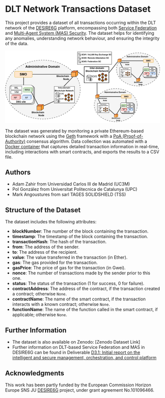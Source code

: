# DLT Network Transactions Dataset

This project provides a dataset of all transactions occurring within the DLT network of the [DESIRE6G](https://desire6g.eu/) platform, encompassing both [Service Federation](./data/service-federation) and [Multi-Agent System (MAS) Security](./data/mas-security). The dataset helps for identifying any anomalies, understanding network behaviour, and ensuring the integrity of the data.

![DLT for zero-trust DESIRE6G architecture](images/dlt-zero-trust-desire6g-architecture.png)

The dataset was generated by monitoring a private Ethereum-based blockchain network using the [Geth](https://geth.ethereum.org/) framework with a [PoA (Proof-of-Authority)](https://github.com/ethereum/EIPs/issues/225) consensus algorithm. Data collection was automated with a [Docker container](./data-collector-container) that captures detailed transaction information in real-time, including interactions with smart contracts, and exports the results to a CSV file.

## Authors

- Adam Zahir from Universidad Carlos III de Madrid (UC3M)
- Pol González from Universitat Politecnica de Catalunya (UPC)
- Mark Angoustures from sarl TAGES SOLIDSHIELD (TSS)

## Structure of the Dataset

The dataset includes the following attributes:

- **blockNumber**: The number of the block containing the transaction.
- **timestamp**: The timestamp of the block containing the transaction.
- **transactionHash**: The hash of the transaction.
- **from**: The address of the sender.
- **to**: The address of the recipient.
- **value**: The value transferred in the transaction (in Ether).
- **gas**: The gas provided for the transaction.
- **gasPrice**: The price of gas for the transaction (in Gwei).
- **nonce**: The number of transactions made by the sender prior to this one.
- **status**: The status of the transaction (1 for success, 0 for failure).
- **contractAddress**: The address of the contract, if the transaction created a contract; otherwise `None`.
- **contractName**: The name of the smart contract, if the transaction interacts with a known contract; otherwise `None`.
- **functionName**: The name of the function called in the smart contract, if applicable; otherwise `None`.

## Further Information

- The dataset is also available on Zenodo: [Zenodo Dataset Link] 
- Further information on DLT-based Service Federation and MAS in DESIRE6G can be found in Deliverable [D3.1: Initial report on the intelligent and secure management, orchestration, and control platform](https://zenodo.org/records/10356033)

## Acknowledgments
This work has been partly funded by the European Commission Horizon Europe SNS JU [DESIRE6G](https://desire6g.eu/) project, under grant agreement No.101096466.
